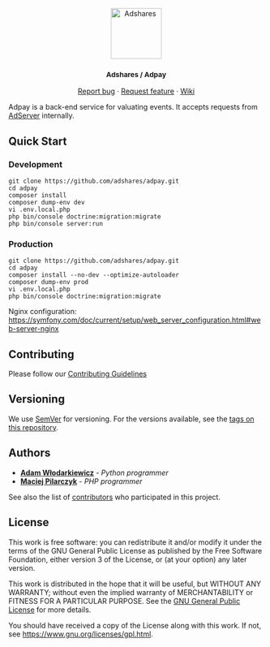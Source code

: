 <p align="center">
    <a href="https://adshares.net/" title="Adshares sp. z o.o." target="_blank">
        <img src="https://adshares.net/logos/ads.svg" alt="Adshares" width="100" height="100">
    </a>
</p>
<h3 align="center"><small>Adshares / Adpay</small></h3>
<p align="center">
    <a href="https://github.com/adshares/adpay/issues/new?template=bug_report.md&labels=Bug">Report bug</a>
    ·
    <a href="https://github.com/adshares/adpay/issues/new?template=feature_request.md&labels=New%20Feature">Request feature</a>
    ·
    <a href="https://github.com/adshares/adpay/wiki">Wiki</a>
</p>


Adpay is a back-end service for valuating events.
It accepts requests from [AdServer](https://github.com/adshares/adserver) internally.

## Quick Start

### Development

```
git clone https://github.com/adshares/adpay.git
cd adpay
composer install
composer dump-env dev
vi .env.local.php
php bin/console doctrine:migration:migrate
php bin/console server:run
```

### Production

```
git clone https://github.com/adshares/adpay.git
cd adpay
composer install --no-dev --optimize-autoloader
composer dump-env prod
vi .env.local.php
php bin/console doctrine:migration:migrate
```

Nginx configuration:
https://symfony.com/doc/current/setup/web_server_configuration.html#web-server-nginx

## Contributing

Please follow our [Contributing Guidelines](docs/CONTRIBUTING.md)

## Versioning

We use [SemVer](http://semver.org/) for versioning.
For the versions available, see the [tags on this repository](https://github.com/adshares/adpay/tags).

## Authors

* **[Adam Włodarkiewicz](https://github.com/m-pilarczyk)** - _Python programmer_
* **[Maciej Pilarczyk](https://github.com/m-pilarczyk)** - _PHP programmer_

See also the list of [contributors](https://github.com/adshares/adpay/contributors) who participated in this project.


## License

This work is free software: you can redistribute it and/or modify
it under the terms of the GNU General Public License as published by
the Free Software Foundation, either version 3 of the License, or
(at your option) any later version.

This work is distributed in the hope that it will be useful,
but WITHOUT ANY WARRANTY; without even the implied warranty of
MERCHANTABILITY or FITNESS FOR A PARTICULAR PURPOSE. See the
[GNU General Public License](LICENSE) for more details.

You should have received a copy of the License along with this work.
If not, see <https://www.gnu.org/licenses/gpl.html>.
